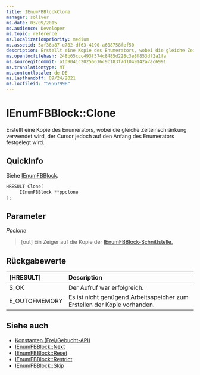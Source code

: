 ```yaml
---
title: IEnumFBBlockClone
manager: soliver
ms.date: 03/09/2015
ms.audience: Developer
ms.topic: reference
ms.localizationpriority: medium
ms.assetid: 5af36a87-e782-df63-4190-a608758fef50
description: Erstellt eine Kopie des Enumerators, wobei die gleiche Zeiteinschränkung verwendet wird, der Cursor jedoch auf den Anfang des Enumerators festgelegt wird.
ms.openlocfilehash: 248b65ccc493f574c8485d228c3e8f853df2a1fa
ms.sourcegitcommit: a1d9041c20256616c9c183f7d1049142a7ac6991
ms.translationtype: MT
ms.contentlocale: de-DE
ms.lasthandoff: 09/24/2021
ms.locfileid: "59567998"
---
```

# <a name="ienumfbblockclone"></a>IEnumFBBlock::Clone

Erstellt eine Kopie des Enumerators, wobei die gleiche Zeiteinschränkung verwendet wird, der Cursor jedoch auf den Anfang des Enumerators festgelegt wird.
  
## <a name="quick-info"></a>QuickInfo

Siehe [IEnumFBBlock](ienumfbblock.md).
  
```cpp
HRESULT Clone(  
     IEnumFBBlock **ppclone 
); 
```

## <a name="parameters"></a>Parameter

_Ppclone_
  
> [out] Ein Zeiger auf die Kopie der [IEnumFBBlock-Schnittstelle.](ienumfbblock.md) 
    
## <a name="return-values"></a>Rückgabewerte

|**[HRESULT]**|**Description**|
|:-----|:-----|
|S_OK  <br/> |Der Aufruf war erfolgreich.  <br/> |
|E_OUTOFMEMORY  <br/> |Es ist nicht genügend Arbeitsspeicher zum Erstellen der Kopie vorhanden.  <br/> |
   
## <a name="see-also"></a>Siehe auch

- [Konstanten (Frei/Gebucht-API)](constants-free-busy-api.md)
- [IEnumFBBlock::Next](ienumfbblock-next.md)  
- [IEnumFBBlock::Reset](ienumfbblock-reset.md)  
- [IEnumFBBlock::Restrict](ienumfbblock-restrict.md)  
- [IEnumFBBlock::Skip](ienumfbblock-skip.md)

